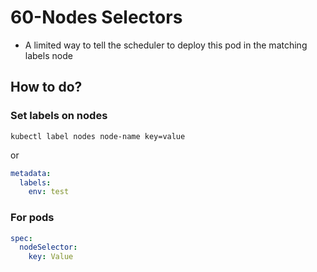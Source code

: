 # 60-Nodes Selectors

- A limited way to tell the scheduler to deploy this pod in the matching labels node

## How to do?
### Set labels on nodes
```
kubectl label nodes node-name key=value
```
or
```yaml
metadata:
  labels:
    env: test
```
### For pods
```yaml
spec:
  nodeSelector:
    key: Value
```